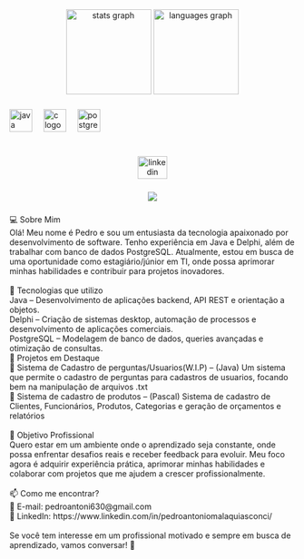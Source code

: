 <div align="center">
  <img src="https://github-readme-stats.vercel.app/api?username=p3drojs&hide_title=false&hide_rank=true&show_icons=true&include_all_commits=true&count_private=true&disable_animations=false&theme=dracula&locale=pt-br&hide_border=true&order=1" height="150" alt="stats graph"  />
  <img src="https://github-readme-stats.vercel.app/api/top-langs?username=p3drojs&locale=pt-br&hide_title=false&layout=compact&card_width=320&langs_count=5&theme=dracula&hide_border=true&order=2" height="150" alt="languages graph"  />
</div>

###

<div align="left">
  <img src="https://cdn.jsdelivr.net/gh/devicons/devicon/icons/java/java-original.svg" height="40" alt="java logo"  />
  <img width="12" />
  <img src="https://cdn.jsdelivr.net/gh/devicons/devicon/icons/c/c-original.svg" height="40" alt="c logo"  />
  <img width="12" />
  <img src="https://cdn.jsdelivr.net/gh/devicons/devicon/icons/postgresql/postgresql-original.svg" height="40" alt="postgresql logo"  />
</div>

###

<br clear="both">

<div align="center">
  <a href="https://www.linkedin.com/in/pedroantoniomalaquiasconci/" target="_blank">
    <img src="https://raw.githubusercontent.com/maurodesouza/profile-readme-generator/master/src/assets/icons/social/linkedin/default.svg" width="52" height="40" alt="linkedin logo"  />
  </a>
</div>

###

<div align="center">
  <img src="https://profile-counter.glitch.me/p3drojs/count.svg?"  />
</div>

###

<p align="left">💻 Sobre Mim<br>Olá! Meu nome é Pedro e sou um entusiasta da tecnologia apaixonado por desenvolvimento de software. Tenho experiência em Java e Delphi, além de trabalhar com banco de dados PostgreSQL. Atualmente, estou em busca de uma oportunidade como estagiário/júnior em TI, onde possa aprimorar minhas habilidades e contribuir para projetos inovadores.<br><br>🚀 Tecnologias que utilizo<br>Java – Desenvolvimento de aplicações backend, API REST e orientação a objetos.<br>Delphi – Criação de sistemas desktop, automação de processos e desenvolvimento de aplicações comerciais.<br>PostgreSQL – Modelagem de banco de dados, queries avançadas e otimização de consultas.<br>📌 Projetos em Destaque<br>🔹 Sistema de Cadastro de perguntas/Usuarios(W.I.P) – (Java) Um sistema que permite o cadastro de perguntas para cadastros de usuarios, focando bem na manipulação de arquivos .txt<br>🔹 Sistema de cadastro de produtos – (Pascal) Sistema de cadastro de Clientes, Funcionários, Produtos, Categorias e geração de orçamentos e relatórios <br><br>🎯 Objetivo Profissional<br>Quero estar em um ambiente onde o aprendizado seja constante, onde possa enfrentar desafios reais e receber feedback para evoluir. Meu foco agora é adquirir experiência prática, aprimorar minhas habilidades e colaborar com projetos que me ajudem a crescer profissionalmente.<br><br>📫 Como me encontrar?<br>📩 E-mail: pedroantoni630@gmail.com<br>🔗 LinkedIn: https://www.linkedin.com/in/pedroantoniomalaquiasconci/<br><br>Se você tem interesse em um profissional motivado e sempre em busca de aprendizado, vamos conversar! 🚀</p>

###


